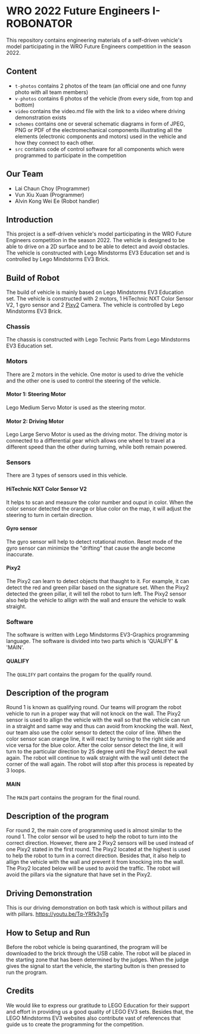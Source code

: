 # WRO 2022 Future Engineers I-ROBONATOR

This repository contains engineering materials of a self-driven vehicle's model participating in the WRO Future Engineers competition in the season 2022.

## Content

- `t-photos` contains 2 photos of the team (an official one and one funny photo with all team members)
- `v-photos` contains 6 photos of the vehicle (from every side, from top and bottom)
- `video` contains the video.md file with the link to a video where driving demonstration exists
- `schemes` contains one or several schematic diagrams in form of JPEG, PNG or PDF of the electromechanical components illustrating all the elements (electronic components and motors) used in the vehicle and how they connect to each other.
- `src` contains code of control software for all components which were programmed to participate in the competition

## Our Team

- Lai Chaun Choy (Programmer)
- Vun Xiu Xuan (Programmer)
- Alvin Kong Wei Ee (Robot handler)

## Introduction

This project is a self-driven vehicle's model participating in the WRO Future Engineers competition in the season 2022. The vehicle is designed to be able to drive on a 2D surface and to be able to detect and avoid obstacles. The vehicle is constructed with Lego Mindstorms EV3 Education set and is controlled by Lego Mindstorms EV3 Brick.

## Build of Robot

The build of vehicle is mainly based on Lego Mindstorms EV3 Education set. The vehicle is constructed with 2 motors, 1 HiTechnic NXT Color Sensor V2, 1 gyro sensor and 2 [Pixy2](https://pixycam.com/pixy2/) Camera. The vehicle is controlled by Lego Mindstorms EV3 Brick.

### Chassis

The chassis is constructed with Lego Technic Parts from Lego Mindstorms EV3 Education set.

### Motors

There are 2 motors in the vehicle. One motor is used to drive the vehicle and the other one is used to control the steering of the vehicle.

#### Motor 1: Steering Motor

Lego Medium Servo Motor is used as the steering motor.

#### Motor 2: Driving Motor

Lego Large Servo Motor is used as the driving motor. The driving motor is connected to a differential gear which allows one wheel to travel at a different speed than the other during turning, while both remain powered.

### Sensors
There are 3 types of sensors used in this vehicle.

#### HiTechnic NXT Color Sensor V2
It helps to scan and measure the color number and ouput in color. 
When the color sensor detected the orange or blue color on the map, it will adjust the steering to turn in certain direction.

#### Gyro sensor
The gyro sensor will help to detect rotational motion. Reset mode of the gyro sensor can minimize the "drifting" that cause the angle become inaccurate.

#### Pixy2
The Pixy2 can learn to detect objects that thaught to it. For example, it can detect the red and green pillar based on the signature set. When the Pixy2 detected the green pillar, it will tell the robot to turn left. The Pixy2 sensor also help the vehicle to allign with the wall and ensure the vehicle to walk straight.

### Software

The software is written with Lego Mindstorms EV3-Graphics programming language.
The software is divided into two parts which is 'QUALIFY' & 'MAIN'.

#### QUALIFY
The `QUALIFY` part contains the progam for the qualify round.

## Description of the program
Round 1 is known as qualifying round. Our teams will program the robot vehicle to run in a proper way that will not knock on the wall. The Pixy2 sensor is used to allign the vehicle with the wall so that the vehicle can run in a straight and same way and thus can avoid from knocking the wall. Next, our team also use the color sensor to detect the color of line. When the color sensor scan orange line, it will react by turning to the right side and vice versa for the blue color. After the color sensor detect the line, it will turn to the particular direction by 25 degree until the Pixy2 detect the wall again. The robot will continue to walk straight with the wall until detect the corner of the wall again. The robot will stop after this process is repeated by 3 loops.

#### MAIN
The `MAIN` part contains the program for the final round.

## Description of the program
For round 2, the main core of programming used is almost similar to the round 1. The color sensor wil be used  to help the robot to turn into the correct direction. However, there are 2 Pixy2 sensors will be used instead of one Pixy2 stated in the first round. The Pixy2 located at the highest is used to help the robot to turn in a correct direction. Besides that, it also help to allign the vehicle with the wall and prevent it from knocking into the wall. The Pixy2 located below will be used to avoid the traffic. The robot will avoid the pillars via the signature that have set in the Pixy2. 

## Driving Demonstration
This is our driving demonstration on both task which is without pillars and with pillars.
https://youtu.be/Tq-YRfk3yTg 

## How to Setup and Run
Before the robot vehicle is being quarantined, the program will be downloaded to the brick through the USB cable. The robot will be placed in the starting zone that has been determined by the judges.  When the judge gives the signal to start the vehicle, the starting button is then pressed to run the program.


## Credits
We would like to express our gratitude to LEGO Education for their support and effort in providing us a good quality of LEGO EV3 sets. Besides that, the LEGO Mindstorms EV3 websites also contribute vast of references that guide us to create the programming for the competition.
